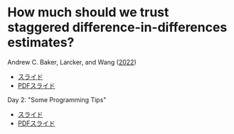 # How much should we trust staggered difference-in-differences estimates?

Andrew C. Baker, Larcker, and Wang ([2022](https://doi.org/10.1016/j.jfineco.2022.01.004))

- [スライド](https://kazuyanagimoto.com/rabootcamp-replicate-2023/)
- [PDFスライド](https://kazuyanagimoto.com/rabootcamp-replicate-2023/rabootcamp_rep_yanagimoto.pdf)

Day 2: "Some Programming Tips"

- [スライド](https://kazuyanagimoto.com/rabootcamp-replicate-2023/programming_tips/)
- [PDFスライド](https://kazuyanagimoto.com/rabootcamp-replicate-2023/programming_tips/rabootcamp_day2_yanagimoto.pdf)
